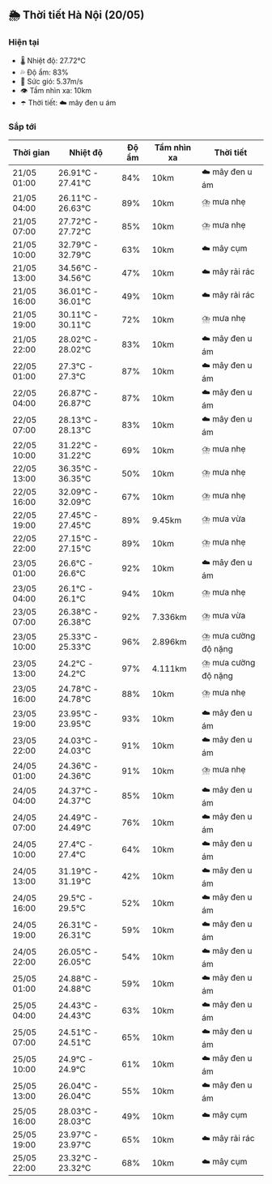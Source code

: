 ## 🌦️ Thời tiết Hà Nội (20/05)

### Hiện tại

- 🌡️ Nhiệt độ: 27.72℃
- 💦 Độ ẩm: 83%
- 💨 Sức gió: 5.37m/s
- 👁️ Tầm nhìn xa: 10km
- ☂️ Thời tiết: ☁️ mây đen u ám

### Sắp tới

| Thời gian | Nhiệt độ | Độ ẩm | Tầm nhìn xa | Thời tiết |
| --- | --- | --- | --- | --- |
| 21/05 01:00 | 26.91℃ - 27.41℃ | 84% | 10km | ☁️ mây đen u ám |
| 21/05 04:00 | 26.11℃ - 26.63℃ | 89% | 10km | ⛈️ mưa nhẹ |
| 21/05 07:00 | 27.72℃ - 27.72℃ | 85% | 10km | ⛈️ mưa nhẹ |
| 21/05 10:00 | 32.79℃ - 32.79℃ | 63% | 10km | ☁️ mây cụm |
| 21/05 13:00 | 34.56℃ - 34.56℃ | 47% | 10km | ☁️ mây rải rác |
| 21/05 16:00 | 36.01℃ - 36.01℃ | 49% | 10km | ☁️ mây rải rác |
| 21/05 19:00 | 30.11℃ - 30.11℃ | 72% | 10km | ⛈️ mưa nhẹ |
| 21/05 22:00 | 28.02℃ - 28.02℃ | 83% | 10km | ☁️ mây đen u ám |
| 22/05 01:00 | 27.3℃ - 27.3℃ | 87% | 10km | ☁️ mây đen u ám |
| 22/05 04:00 | 26.87℃ - 26.87℃ | 87% | 10km | ☁️ mây đen u ám |
| 22/05 07:00 | 28.13℃ - 28.13℃ | 83% | 10km | ☁️ mây đen u ám |
| 22/05 10:00 | 31.22℃ - 31.22℃ | 69% | 10km | ⛈️ mưa nhẹ |
| 22/05 13:00 | 36.35℃ - 36.35℃ | 50% | 10km | ⛈️ mưa nhẹ |
| 22/05 16:00 | 32.09℃ - 32.09℃ | 67% | 10km | ⛈️ mưa nhẹ |
| 22/05 19:00 | 27.45℃ - 27.45℃ | 89% | 9.45km | ⛈️ mưa vừa |
| 22/05 22:00 | 27.15℃ - 27.15℃ | 89% | 10km | ⛈️ mưa nhẹ |
| 23/05 01:00 | 26.6℃ - 26.6℃ | 92% | 10km | ☁️ mây đen u ám |
| 23/05 04:00 | 26.1℃ - 26.1℃ | 94% | 10km | ⛈️ mưa nhẹ |
| 23/05 07:00 | 26.38℃ - 26.38℃ | 92% | 7.336km | ⛈️ mưa vừa |
| 23/05 10:00 | 25.33℃ - 25.33℃ | 96% | 2.896km | ⛈️ mưa cường độ nặng |
| 23/05 13:00 | 24.2℃ - 24.2℃ | 97% | 4.111km | ⛈️ mưa cường độ nặng |
| 23/05 16:00 | 24.78℃ - 24.78℃ | 88% | 10km | ⛈️ mưa nhẹ |
| 23/05 19:00 | 23.95℃ - 23.95℃ | 93% | 10km | ☁️ mây đen u ám |
| 23/05 22:00 | 24.03℃ - 24.03℃ | 91% | 10km | ☁️ mây đen u ám |
| 24/05 01:00 | 24.36℃ - 24.36℃ | 91% | 10km | ⛈️ mưa nhẹ |
| 24/05 04:00 | 24.37℃ - 24.37℃ | 85% | 10km | ☁️ mây đen u ám |
| 24/05 07:00 | 24.49℃ - 24.49℃ | 76% | 10km | ☁️ mây đen u ám |
| 24/05 10:00 | 27.4℃ - 27.4℃ | 64% | 10km | ☁️ mây đen u ám |
| 24/05 13:00 | 31.19℃ - 31.19℃ | 42% | 10km | ☁️ mây đen u ám |
| 24/05 16:00 | 29.5℃ - 29.5℃ | 52% | 10km | ☁️ mây đen u ám |
| 24/05 19:00 | 26.31℃ - 26.31℃ | 59% | 10km | ☁️ mây đen u ám |
| 24/05 22:00 | 26.05℃ - 26.05℃ | 54% | 10km | ☁️ mây đen u ám |
| 25/05 01:00 | 24.88℃ - 24.88℃ | 59% | 10km | ☁️ mây đen u ám |
| 25/05 04:00 | 24.43℃ - 24.43℃ | 63% | 10km | ☁️ mây đen u ám |
| 25/05 07:00 | 24.51℃ - 24.51℃ | 65% | 10km | ☁️ mây đen u ám |
| 25/05 10:00 | 24.9℃ - 24.9℃ | 61% | 10km | ☁️ mây đen u ám |
| 25/05 13:00 | 26.04℃ - 26.04℃ | 55% | 10km | ☁️ mây đen u ám |
| 25/05 16:00 | 28.03℃ - 28.03℃ | 49% | 10km | ☁️ mây cụm |
| 25/05 19:00 | 23.97℃ - 23.97℃ | 65% | 10km | ☁️ mây rải rác |
| 25/05 22:00 | 23.32℃ - 23.32℃ | 68% | 10km | ☁️ mây cụm |
